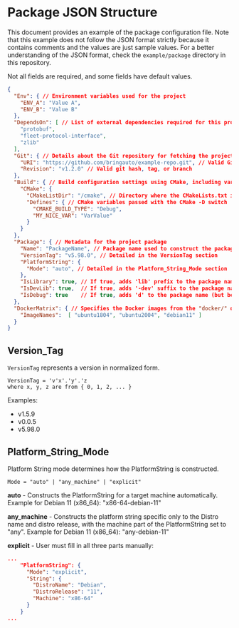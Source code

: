 # Package JSON Structure

This document provides an example of the package configuration file. Note that this example does not follow the JSON format strictly because it contains comments and the values are just sample values. For a better understanding of the JSON format, check the `example/package` directory in this repository.

Not all fields are required, and some fields have default values.

``` json
{
  "Env": { // Environment variables used for the project
    "ENV_A": "Value A",
    "ENV_B": "Value B"
  },
  "DependsOn": [ // List of external dependencies required for this project
    "protobuf",
    "fleet-protocol-interface",
    "zlib"
  ],
  "Git": { // Details about the Git repository for fetching the project source code
    "URI": "https://github.com/bringauto/example-repo.git", // Valid Git URI that can be used with the "git clone" command
    "Revision": "v1.2.0" // Valid git hash, tag, or branch
  },
  "Build": { // Build configuration settings using CMake, including various CMake options
    "CMake": {
      "CMakeListDir": "/cmake", // Directory where the CMakeLists.txt is located. Default value is "./", path is relative to the module's Git root
      "Defines": { // CMake variables passed with the CMake -D switch
        "CMAKE_BUILD_TYPE": "Debug",
        "MY_NICE_VAR": "VarValue"
      }
    }
  },
  "Package": { // Metadata for the project package
    "Name": "PackageName", // Package name used to construct the package archive name
    "VersionTag": "v5.98.0", // Detailed in the VersionTag section
    "PlatformString": {
      "Mode": "auto", // Detailed in the Platform_String_Mode section
    },
    "IsLibrary": true, // If true, adds 'lib' prefix to the package name
    "IsDevLib": true,  // If true, adds '-dev' suffix to the package name
    "IsDebug": true    // If true, adds 'd' to the package name (but before the -dev suffix)
  },
  "DockerMatrix": { // Specifies the Docker images from the "docker/" directory used to build this package
    "ImageNames":  [ "ubuntu1804", "ubuntu2004", "debian11" ]
  }
}
```

## Version_Tag

`VersionTag` represents a version in normalized form.

``` plaintext
VersionTag = 'v'x'.'y'.'z
where x, y, z are from { 0, 1, 2, ... }
```

Examples:

- v1.5.9
- v0.0.5
- v5.98.0

## Platform_String_Mode

Platform String mode determines how the PlatformString is constructed.

``` plaintext
Mode = "auto" | "any_machine" | "explicit"
```

**auto** - Constructs the PlatformString for a target machine automatically.
Example for Debian 11 (x86_64): "x86-64-debian-11"

**any_machine** - Constructs the platform string specific only to the Distro name and distro release, with the machine part of the PlatformString set to "any".
Example for Debian 11 (x86_64): "any-debian-11"

**explicit** - User must fill in all three parts manually:

``` json
...
    "PlatformString": {
      "Mode": "explicit",
      "String": {
        "DistroName": "Debian",
        "DistroRelease": "11",
        "Machine": "x86-64"
      }
    }
...
```

